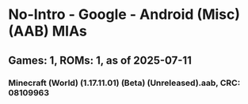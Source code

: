 # No-Intro - Google - Android (Misc) (AAB) MIAs
## Games: 1, ROMs: 1, as of 2025-07-11

### Minecraft (World) (1.17.11.01) (Beta) (Unreleased).aab, CRC: 08109963
